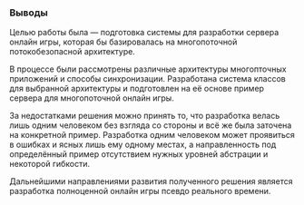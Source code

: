 ### Выводы
Целью работы была — подготовка системы для разработки сервера онлайн игры, которая бы базировалась на многопоточной потокобезопасной архитектуре.

В процессе были рассмотрены различные архитектуры многопточных приложений и способы синхронизации. Разработана система классов для выбранной архитектуры и подготовлен на её основе пример сервера для многопоточной онлайн игры.

За недостатками решения можно принять то, что разработка велась лишь одним человеком без взгляда со стороны и всё же была заточена на конкретной пример. Разработка одним человеком может проявиться в ошибках и ясных лишь ему одному местах, а направленность под определённый пример отсутствием нужных уровней абстрации и некоторой гибкости.

Дальнейшими направлениями развития полученного решения является разработка полноценной онлайн игры псевдо реального времени.
